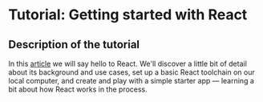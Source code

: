 # Tutorial: Getting started with React

## Description of the tutorial

In this [article](https://developer.mozilla.org/en-US/docs/Learn/Tools_and_testing/Client-side_JavaScript_frameworks/React_getting_started) we will say hello to React. We'll discover a little bit of detail about its background and use cases, set up a basic React toolchain on our local computer, and create and play with a simple starter app — learning a bit about how React works in the process.

